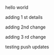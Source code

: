 
 hello world

adding 1 st details



adding 2nd change


adding 3 rd change



testing push updates

